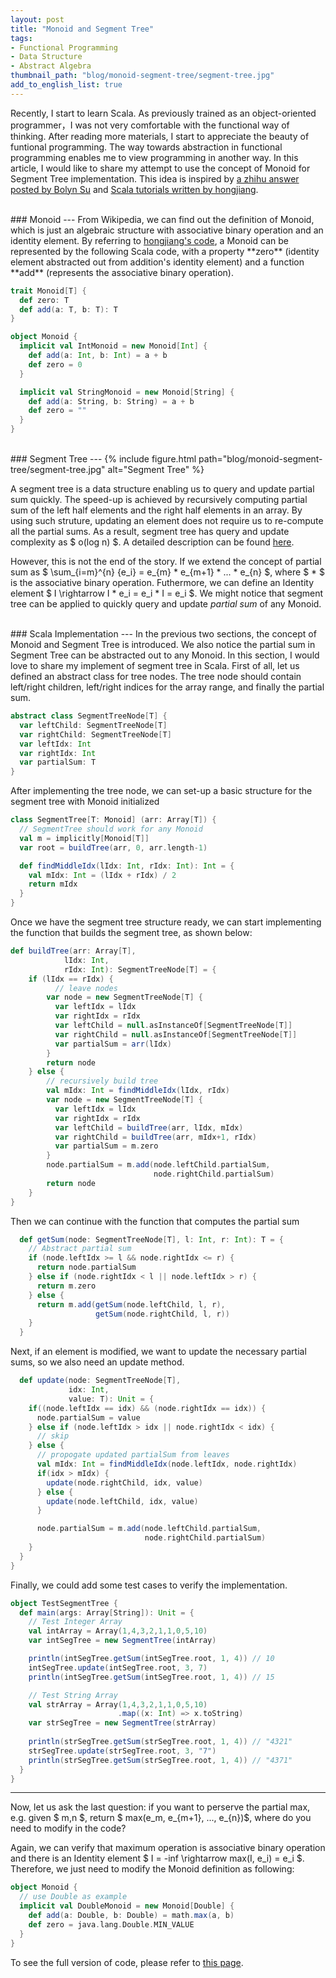 ```yaml
---
layout: post
title: "Monoid and Segment Tree"
tags:
- Functional Programming
- Data Structure
- Abstract Algebra
thumbnail_path: "blog/monoid-segment-tree/segment-tree.jpg"
add_to_english_list: true
---
```


Recently, I start to learn Scala. As previously trained as an object-oriented programmer，I was not very comfortable with the functional way of thinking. After reading more materials, I start to appreciate the beauty of funtional programming. The way towards abstraction in functional programming enables me to view programming in another way. In this article, I would like to share my attempt to use the concept of Monoid for Segment Tree implementation. This idea is inspired by <a href="https://www.zhihu.com/question/54746883/answer/152084219" target="_blank">a zhihu answer posted by Bolyn Su</a> and <a href="http://hongjiang.info/scala/" target="_blank">Scala tutorials written by hongjiang</a>.

<br />
### Monoid
---
From Wikipedia, we can find out the definition of Monoid, which is just an algebraic structure with associative binary operation and an identity element. By referring to <a href="http://hongjiang.info/semigroup-and-monoid/" target="_blank">hongjiang's code</a>, a Monoid can be represented by the following Scala code, with a property **zero** (identity element abstracted out from addition's identity element) and a function **add** (represents the associative binary operation).

```scala
trait Monoid[T] {
  def zero: T
  def add(a: T, b: T): T
}

object Monoid {
  implicit val IntMonoid = new Monoid[Int] {
    def add(a: Int, b: Int) = a + b
    def zero = 0
  }

  implicit val StringMonoid = new Monoid[String] {
    def add(a: String, b: String) = a + b
    def zero = ""
  }
}
```

<br />
### Segment Tree
---
{% include figure.html path="blog/monoid-segment-tree/segment-tree.jpg" alt="Segment Tree" %}

A segment tree is a data structure enabling us to query and update partial sum quickly. The speed-up is achieved by recursively computing partial sum of the left half elements and the right half elements in an array. By using such struture, updating an element does not require us to re-compute all the partial sums. As a result, segment tree has query and update complexity as $ o(log n) $. A detailed description can be found <a href="https://www.geeksforgeeks.org/segment-tree-set-1-sum-of-given-range/" target="_blank">here</a>.  

However, this is not the end of the story. If we extend the concept of partial sum as $ \sum_{i=m}^{n} {e_i} = e_{m} * e_{m+1} * ... * e_{n} $, where $ * $ is the associative binary operation. Futhermore, we can define an Identity element $ I \rightarrow I * e_i = e_i * I = e_i $. We might notice that segment tree can be applied to quickly query and update *partial sum* of any Monoid.

<br />
### Scala Implementation
---
In the previous two sections, the concept of Monoid and Segment Tree is introduced. We also notice the partial sum in Segment Tree can be abstracted out to any Monoid. In this section, I would love to share my implement of segment tree in Scala. First of all, let us defined an abstract class for tree nodes. The tree node should contain left/right children, left/right indices for the array range, and finally the partial sum.

```scala
abstract class SegmentTreeNode[T] {
  var leftChild: SegmentTreeNode[T]
  var rightChild: SegmentTreeNode[T]
  var leftIdx: Int
  var rightIdx: Int
  var partialSum: T
}
```

After implementing the tree node, we can set-up a basic structure for the segment tree with Monoid initialized
```scala
class SegmentTree[T: Monoid] (arr: Array[T]) {
  // SegmentTree should work for any Monoid
  val m = implicitly[Monoid[T]]
  var root = buildTree(arr, 0, arr.length-1)

  def findMiddleIdx(lIdx: Int, rIdx: Int): Int = {
    val mIdx: Int = (lIdx + rIdx) / 2
    return mIdx
  }
}
```

Once we have the segment tree structure ready, we can start implementing the function that builds the segment tree, as shown below:
```scala
def buildTree(arr: Array[T],
            lIdx: Int,
            rIdx: Int): SegmentTreeNode[T] = {
    if (lIdx == rIdx) {
          // leave nodes
        var node = new SegmentTreeNode[T] {
          var leftIdx = lIdx
          var rightIdx = rIdx
          var leftChild = null.asInstanceOf[SegmentTreeNode[T]]
          var rightChild = null.asInstanceOf[SegmentTreeNode[T]]
          var partialSum = arr(lIdx)
        }
        return node
    } else {
        // recursively build tree
        val mIdx: Int = findMiddleIdx(lIdx, rIdx)
        var node = new SegmentTreeNode[T] {
          var leftIdx = lIdx
          var rightIdx = rIdx
          var leftChild = buildTree(arr, lIdx, mIdx)
          var rightChild = buildTree(arr, mIdx+1, rIdx)
          var partialSum = m.zero
        }
        node.partialSum = m.add(node.leftChild.partialSum,
                                node.rightChild.partialSum)
        return node
    }
}
```

Then we can continue with the function that computes the partial sum
```scala
  def getSum(node: SegmentTreeNode[T], l: Int, r: Int): T = {
    // Abstract partial sum
    if (node.leftIdx >= l && node.rightIdx <= r) {
      return node.partialSum
    } else if (node.rightIdx < l || node.leftIdx > r) {
      return m.zero
    } else {
      return m.add(getSum(node.leftChild, l, r),
                   getSum(node.rightChild, l, r))
    }
  }
```

Next, if an element is modified, we want to update the necessary partial sums, so we also need an update method.
```scala
  def update(node: SegmentTreeNode[T],
             idx: Int,
             value: T): Unit = {
    if((node.leftIdx == idx) && (node.rightIdx == idx)) {
      node.partialSum = value
    } else if (node.leftIdx > idx || node.rightIdx < idx) {
      // skip
    } else {
      // propogate updated partialSum from leaves
      val mIdx: Int = findMiddleIdx(node.leftIdx, node.rightIdx)
      if(idx > mIdx) {
        update(node.rightChild, idx, value)
      } else {
        update(node.leftChild, idx, value)
      }

      node.partialSum = m.add(node.leftChild.partialSum,
                              node.rightChild.partialSum)
    }
  }
}
```

Finally, we could add some test cases to verify the implementation.
```scala
object TestSegmentTree {
  def main(args: Array[String]): Unit = {
    // Test Integer Array
    val intArray = Array(1,4,3,2,1,1,0,5,10)
    var intSegTree = new SegmentTree(intArray)

    println(intSegTree.getSum(intSegTree.root, 1, 4)) // 10
    intSegTree.update(intSegTree.root, 3, 7)
    println(intSegTree.getSum(intSegTree.root, 1, 4)) // 15

    // Test String Array
    val strArray = Array(1,4,3,2,1,1,0,5,10)
                        .map((x: Int) => x.toString)
    var strSegTree = new SegmentTree(strArray)
    
    println(strSegTree.getSum(strSegTree.root, 1, 4)) // "4321"
    strSegTree.update(strSegTree.root, 3, "7")
    println(strSegTree.getSum(strSegTree.root, 1, 4)) // "4371"
  }
}
```

---
Now, let us ask the last question: if you want to perserve the partial max, e.g. given $ m,n $, return $ max(e_m, e_{m+1}, ..., e_{n})$, where do you need to modify in the code? 

Again, we can verify that maximum operation is associative binary operation and there is an Identity element $ I = -inf \rightarrow max(I, e_i) = e_i $. Therefore, we just need to modify the Monoid definition as following:

```scala
object Monoid {
  // use Double as example
  implicit val DoubleMonoid = new Monoid[Double] {
    def add(a: Double, b: Double) = math.max(a, b)
    def zero = java.lang.Double.MIN_VALUE
  }
}
```

To see the full version of code, please refer to <a href="https://github.com/randxie/code-for-my-blog/blob/main/monoid-segment-tree/segment_tree.scala" target="_blank">this page</a>.
